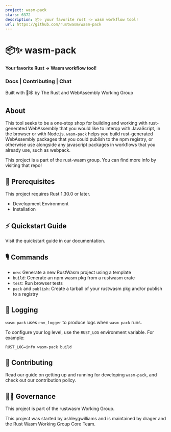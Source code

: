 ```yaml
---
project: wasm-pack
stars: 6372
description: 📦✨ your favorite rust -> wasm workflow tool!
url: https://github.com/rustwasm/wasm-pack
---
```


📦✨ wasm-pack
=============

**Your favorite Rust → Wasm workflow tool!**

### Docs | Contributing | Chat

Built with 🦀🕸 by The Rust and WebAssembly Working Group

About
-----

This tool seeks to be a one-stop shop for building and working with rust- generated WebAssembly that you would like to interop with JavaScript, in the browser or with Node.js. `wasm-pack` helps you build rust-generated WebAssembly packages that you could publish to the npm registry, or otherwise use alongside any javascript packages in workflows that you already use, such as webpack.

This project is a part of the rust-wasm group. You can find more info by visiting that repo!

🔮 Prerequisites
----------------

This project requires Rust 1.30.0 or later.

-   Development Environment
-   Installation

⚡ Quickstart Guide
------------------

Visit the quickstart guide in our documentation.

🎙️ Commands
------------

-   `new`: Generate a new RustWasm project using a template
-   `build`: Generate an npm wasm pkg from a rustwasm crate
-   `test`: Run browser tests
-   `pack` and `publish`: Create a tarball of your rustwasm pkg and/or publish to a registry

📝 Logging
----------

`wasm-pack` uses `env_logger` to produce logs when `wasm-pack` runs.

To configure your log level, use the `RUST_LOG` environment variable. For example:

```
RUST_LOG=info wasm-pack build
```

👯 Contributing
---------------

Read our guide on getting up and running for developing `wasm-pack`, and check out our contribution policy.

🤹‍♀️ Governance
----------------

This project is part of the rustwasm Working Group.

This project was started by ashleygwilliams and is maintained by drager and the Rust Wasm Working Group Core Team.
